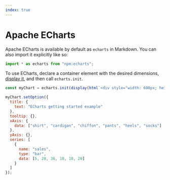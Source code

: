 ```yaml
---
index: true
---
```


# Apache ECharts

Apache ECharts is available by default as `echarts` in Markdown. You can also import it explicitly like so:

```js run=false
import * as echarts from "npm:echarts";
```

To use ECharts, declare a container element with the desired dimensions, [display it](../javascript/display), and then call `echarts.init`.

```js echo
const myChart = echarts.init(display(html`<div style="width: 600px; height:400px;"></div>`));

myChart.setOption({
  title: {
    text: "ECharts getting started example"
  },
  tooltip: {},
  xAxis: {
    data: ["shirt", "cardigan", "chiffon", "pants", "heels", "socks"]
  },
  yAxis: {},
  series: [
    {
      name: "sales",
      type: "bar",
      data: [5, 20, 36, 10, 10, 20]
    }
  ]
});
```
